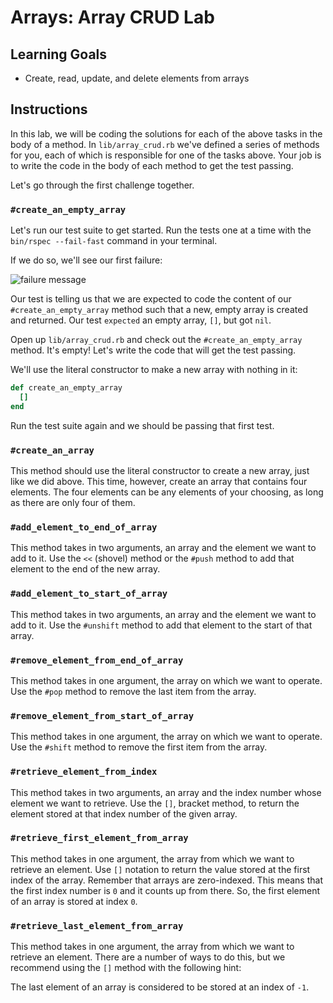 # Arrays: Array CRUD Lab

## Learning Goals

- Create, read, update, and delete elements from arrays

## Instructions

In this lab, we will be coding the solutions for each of the above tasks in the
body of a method. In `lib/array_crud.rb` we've defined a series of methods for
you, each of which is responsible for one of the tasks above. Your job is to
write the code in the body of each method to get the test passing.

Let's go through the first challenge together.

### `#create_an_empty_array`

Let's run our test suite to get started. Run the tests one at a time with the
`bin/rspec --fail-fast` command in your terminal.

If we do so, we'll see our first failure:

![failure message](http://readme-pics.s3.amazonaws.com/Screen%20Shot%202015-10-26%20at%202.05.07%20PM.png)

Our test is telling us that we are expected to code the content of our
`#create_an_empty_array` method such that a new, empty array is created and
returned. Our test `expected` an empty array, `[]`, but got `nil`.

Open up `lib/array_crud.rb` and check out the `#create_an_empty_array` method.
It's empty! Let's write the code that will get the test passing.

We'll use the literal constructor to make a new array with nothing in it:

```ruby
def create_an_empty_array
  []
end
```

Run the test suite again and we should be passing that first test.

### `#create_an_array`

This method should use the literal constructor to create a new array, just like
we did above. This time, however, create an array that contains four elements.
The four elements can be any elements of your choosing, as long as there are
only four of them.

### `#add_element_to_end_of_array`

This method takes in two arguments, an array and the element we want to add to
it. Use the `<<` (shovel) method or the `#push` method to add that element to
the end of the new array.

### `#add_element_to_start_of_array`

This method takes in two arguments, an array and the element we want to add to
it. Use the `#unshift` method to add that element to the start of that array.

### `#remove_element_from_end_of_array`

This method takes in one argument, the array on which we want to operate. Use
the `#pop` method to remove the last item from the array.

### `#remove_element_from_start_of_array`

This method takes in one argument, the array on which we want to operate. Use
the `#shift` method to remove the first item from the array.

### `#retrieve_element_from_index`

This method takes in two arguments, an array and the index number whose element
we want to retrieve. Use the `[]`, bracket method, to return the element stored
at that index number of the given array.

### `#retrieve_first_element_from_array`

This method takes in one argument, the array from which we want to retrieve an
element. Use `[]` notation to return the value stored at the first index of the
array. Remember that arrays are zero-indexed. This means that the first index
number is `0` and it counts up from there. So, the first element of an array is
stored at index `0`.

### `#retrieve_last_element_from_array`

This method takes in one argument, the array from which we want to retrieve an
element. There are a number of ways to do this, but we recommend using the `[]`
method with the following hint:

The last element of an array is considered to be stored at an index of `-1`.
